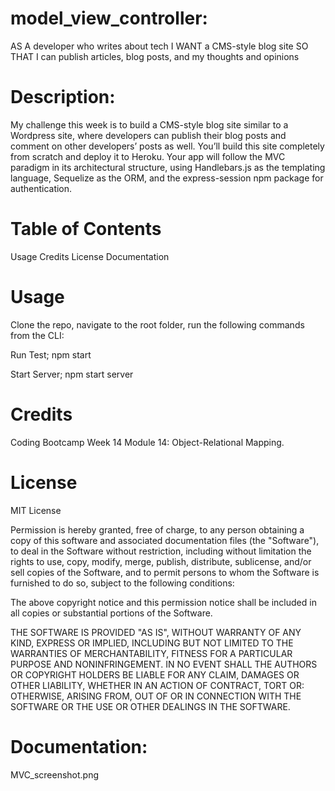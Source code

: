 # model_view_controller:
AS A developer who writes about tech
I WANT a CMS-style blog site
SO THAT I can publish articles, blog posts, and my thoughts and opinions


# Description:
My challenge this week is to build a CMS-style blog site similar to a Wordpress site, where developers can publish their blog posts and comment on other developers’ posts as well. You’ll build this site completely from scratch and deploy it to Heroku. Your app will follow the MVC paradigm in its architectural structure, using Handlebars.js as the templating language, Sequelize as the ORM, and the express-session npm package for authentication.

# Table of Contents
Usage
Credits
License
Documentation

# Usage
Clone the repo, navigate to the root folder, run the following commands from the CLI:

Run Test;
npm start

Start Server;
npm start server

# Credits
Coding Bootcamp Week 14 Module 14: Object-Relational Mapping.

# License
MIT License

Permission is hereby granted, free of charge, to any person obtaining a copy of this software and associated documentation files (the "Software"), to deal in the Software without restriction, including without limitation the rights to use, copy, modify, merge, publish, distribute, sublicense, and/or sell copies of the Software, and to permit persons to whom the Software is furnished to do so, subject to the following conditions:

The above copyright notice and this permission notice shall be included in all copies or substantial portions of the Software.

THE SOFTWARE IS PROVIDED "AS IS", WITHOUT WARRANTY OF ANY KIND, EXPRESS OR IMPLIED, INCLUDING BUT NOT LIMITED TO THE WARRANTIES OF MERCHANTABILITY, FITNESS FOR A PARTICULAR PURPOSE AND NONINFRINGEMENT. IN NO EVENT SHALL THE AUTHORS OR COPYRIGHT HOLDERS BE LIABLE FOR ANY CLAIM, DAMAGES OR OTHER LIABILITY, WHETHER IN AN ACTION OF CONTRACT, TORT OR: OTHERWISE, ARISING FROM, OUT OF OR IN CONNECTION WITH THE SOFTWARE OR THE USE OR OTHER DEALINGS IN THE SOFTWARE.

# Documentation:
MVC_screenshot.png
